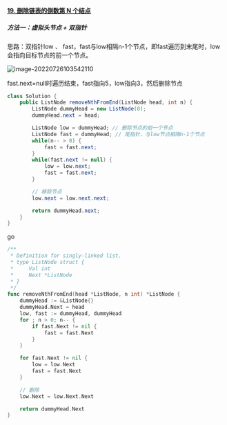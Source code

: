 #### [19. 删除链表的倒数第 N 个结点](https://leetcode.cn/problems/remove-nth-node-from-end-of-list/)

##### 方法一：虚拟头节点 + 双指针

思路：双指针low 、 fast，fast与low相隔n-1个节点，即fast遍历到末尾时，low会指向目标节点的前一个节点。

![image-20220726103542110](https://cdn.jsdelivr.net/gh/iamk123/typora@main/uPic/2022/07/26/10354216588029421658802942229c0pEfc-image-20220726103542110.png)

fast.next=null时遍历结束，fast指向5，low指向3，然后删除节点

```java
class Solution {
    public ListNode removeNthFromEnd(ListNode head, int n) {
        ListNode dummyHead = new ListNode(0);
        dummyHead.next = head;

        ListNode low = dummyHead; // 删除节点的前一个节点
        ListNode fast = dummyHead; // 尾指针，与low节点相隔n-1个节点
        while(n-- > 0) {
            fast = fast.next;
        }
        while(fast.next != null) {
            low = low.next;
            fast = fast.next;
        }

        // 移除节点
        low.next = low.next.next;

        return dummyHead.next;
    }
}
```

go

```go
/**
 * Definition for singly-linked list.
 * type ListNode struct {
 *     Val int
 *     Next *ListNode
 * }
 */
func removeNthFromEnd(head *ListNode, n int) *ListNode {
    dummyHead := &ListNode{}
    dummyHead.Next = head
    low, fast := dummyHead, dummyHead
    for ; n > 0; n-- {
        if fast.Next != nil {
            fast = fast.Next
        }
    }

    for fast.Next != nil {
        low = low.Next
        fast = fast.Next
    }

    // 删除
    low.Next = low.Next.Next

    return dummyHead.Next
}
```

